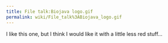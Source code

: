```yaml
---
title: File talk:Biojava logo.gif
permalink: wiki/File_talk%3ABiojava_logo.gif
---
```


I like this one, but I think I would like it with a little less red
stuff...
